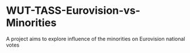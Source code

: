 # WUT-TASS-Eurovision-vs-Minorities
A project aims to explore influence of the minorities on Eurovision national votes
